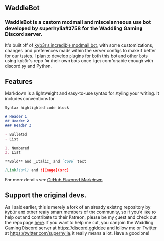 ## WaddleBot

### WaddleBot is a custom modmail and miscelanneous use bot developed by superhylia#3758 for the Waddling Gaming Discord server. 

It's built off of [kyb3r's incredible modmail bot](https://github.com/kyb3r/modmail), with some customizations, changes, and preferences made within the server configs to make it better for our tastes. I plan to develop plugins for both this bot and other bots using kyb3r's repo for their own bots once I get comfortable enough with discord.py and Python. 

## Features

Markdown is a lightweight and easy-to-use syntax for styling your writing. It includes conventions for

```markdown
Syntax highlighted code block

# Header 1
## Header 2
### Header 3

- Bulleted
- List

1. Numbered
2. List

**Bold** and _Italic_ and `Code` text

[Link](url) and ![Image](src)
```

For more details see [GitHub Flavored Markdown](https://guides.github.com/features/mastering-markdown/).

## Support the original devs.
As I said earlier, this is merely a fork of an already existing repository by kyb3r and other really smart members of the community, so if you'd like to help out and contribute to their Patreon, please be my guest and check out the repo page [here](https://github.com/kyb3r/modmail). If you want to help me out, you can join the Waddling Gaming Discord server at https://discord.gg/ddee and follow me on Twitter at https://twitter.com/superhylia, it really means a lot. Have a good one!
